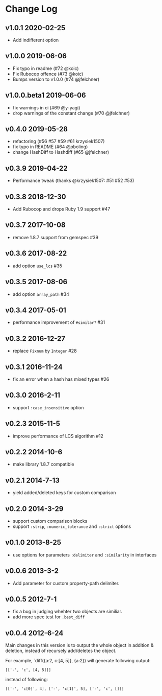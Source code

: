 # Change Log

## v1.0.1 2020-02-25

* Add indifferent option

## v1.0.0 2019-06-06

* Fix typo in readme (#72 @koic)
* Fix Rubocop offence (#73 @koic)
* Bumps version to v1.0.0 (#74 @jfelchner)

## v1.0.0.beta1 2019-06-06

* fix warnings in ci (#69 @y-yagi)
* drop warnings of the constant change (#70 @jfelchner)

## v0.4.0 2019-05-28

* refactoring (#56 #57 #59 #61 krzysiek1507)
* fix typo in README (#64 @pboling)
* change HashDiff to Hashdiff (#65 @jfelchner)

## v0.3.9 2019-04-22

* Performance tweak (thanks @krzysiek1507: #51 #52 #53)

## v0.3.8 2018-12-30

* Add Rubocop and drops Ruby 1.9 support #47

## v0.3.7 2017-10-08

* remove 1.8.7 support from gemspec #39

## v0.3.6 2017-08-22

* add option `use_lcs` #35

## v0.3.5 2017-08-06

* add option `array_path` #34

## v0.3.4 2017-05-01

* performance improvement of `#similar?` #31

## v0.3.2 2016-12-27

* replace `Fixnum` by `Integer` #28

## v0.3.1 2016-11-24

* fix an error when a hash has mixed types #26

## v0.3.0 2016-2-11

* support `:case_insensitive` option

## v0.2.3 2015-11-5

* improve performance of LCS algorithm #12

## v0.2.2 2014-10-6

* make library 1.8.7 compatible

## v0.2.1 2014-7-13

* yield added/deleted keys for custom comparison

## v0.2.0 2014-3-29

* support custom comparison blocks
* support `:strip`, `:numeric_tolerance` and `:strict` options

## v0.1.0 2013-8-25

* use options for parameters `:delimiter` and `:similarity` in interfaces

## v0.0.6 2013-3-2

* Add parameter for custom property-path delimiter.

## v0.0.5 2012-7-1

* fix a bug in judging whehter two objects are similiar.
* add more spec test for `.best_diff`

## v0.0.4 2012-6-24

Main changes in this version is to output the whole object in addition & deletion, instead of recursely add/deletes the object.

For example, `diff({a:2, c:[4, 5]}, {a:2}) will generate following output:

    [['-', 'c', [4, 5]]]

instead of following:

    [['-', 'c[0]', 4], ['-', 'c[1]', 5], ['-', 'c', []]]
